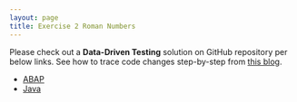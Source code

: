 ```yaml
---
layout: page
title: Exercise 2 Roman Numbers
---
```


Please check out a **Data-Driven Testing** solution on GitHub repository per below links. See how to trace code changes step-by-step from [this blog](http://www.pacroy.com/2017/01/how-to-use-git-client-to-trace-commit.html).

- [ABAP](https://github.com/pacroy/tdd-ex02-roman-abap)
- [Java](https://github.com/pacroy/tdd-ex02-roman-java)